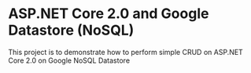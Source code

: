# ASP.NET Core 2.0 and Google Datastore (NoSQL)
This project is to demonstrate how to perform simple CRUD on ASP.NET Core 2.0 on Google NoSQL Datastore
